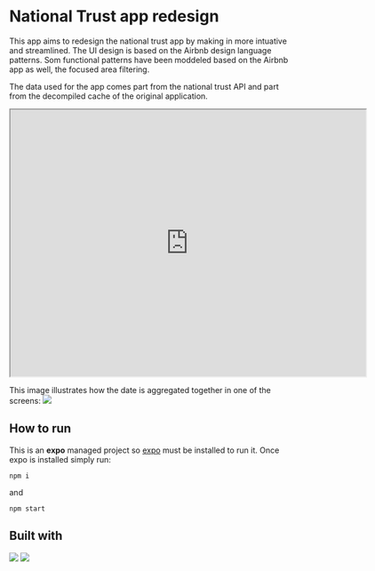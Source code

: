 # National Trust app redesign
This app aims to redesign the national trust app by making in more intuative and streamlined.
The UI design is based on the Airbnb design language patterns. Som functional patterns have been
moddeled based on the Airbnb app as well, the focused area filtering. 

The data used for the app comes part from the national trust API and part from the decompiled cache of 
the original application.

<iframe src="https://drive.google.com/file/d/1TbCdPgx9YMXYJW3kQFxd5w2RkK78ICaR/preview" width="640" height="480" allow="autoplay"></iframe>

This image illustrates how the date is aggregated together in one of the screens:
<img src="https://i.imgur.com/LmtJLhw.png"></img>

## How to run
This is an **expo** managed project so [expo](https://expo.dev/) must be installed to run it.
Once expo is installed simply run:

    npm i
 and

    npm start

## Built with
<img src="https://www.datocms-assets.com/45470/1631026680-logo-react-native.png"></img>
<img src="https://miro.medium.com/max/476/1*GJH5UaZjAV8Ql_vZcmMy-Q.png"></img>


